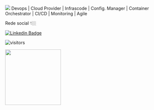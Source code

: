 <img src="https://media.licdn.com/dms/image/v2/D4D16AQFr2zBCopwxBQ/profile-displaybackgroundimage-shrink_350_1400/profile-displaybackgroundimage-shrink_350_1400/0/1732231412452?e=1737590400&v=beta&t=iLNgYbw8Gpnxw8SDwqxzSqtQDn81l-hSAzM_g2Mj0Lk">
Devops | Cloud Provider | Infrascode | Config. Manager | Container Orchestrator | CI/CD | Monitoring | Agile 
<p>
Rede social 👇🏼

[![Linkedin Badge](https://img.shields.io/badge/-LinkedIn-blue?style=flat-square&logo=Linkedin&logoColor=white&link=https://www.linkedin.com/in/robson-ferreira-154121163/)](https://www.linkedin.com/in/robson-ferreira-154121163/) 

![visitors](https://visitor-badge.glitch.me/badge?page_id=page.id)

<img height="180em" src="https://github-readme-stats.vercel.app/api?username=robson-devops&show_icons=true&hide_border=true&&count_private=true&include_all_commits=true" />
